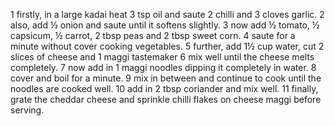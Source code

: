 1 firstly, in a large kadai heat 3 tsp oil and saute 2 chilli and 3 cloves garlic.
2 also, add ½ onion and saute until it softens slightly.
3 now add ½ tomato, ½ capsicum, ½ carrot, 2 tbsp peas and 2 tbsp sweet corn.
4 saute for a minute without cover cooking vegetables.
5 further, add 1½ cup water, cut 2 slices of cheese and 1 maggi tastemaker
6 mix well until the cheese melts completely.
7 now add in 1 maggi noodles dipping it completely in water.
8 cover and boil for a minute.
9 mix in between and continue to cook until the noodles are cooked well.
10 add in 2 tbsp coriander and mix well.
11 finally, grate the cheddar cheese and sprinkle chilli flakes on cheese maggi before serving.